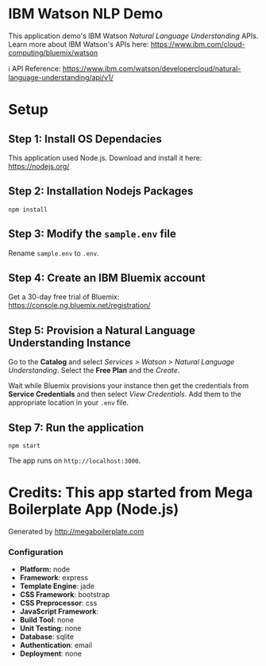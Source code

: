 # IBM Watson NLP Demo 
This application demo's IBM Watson *Natural Language Understanding* APIs. Learn more about IBM Watson's APIs here: https://www.ibm.com/cloud-computing/bluemix/watson

:information_source: API Reference: https://www.ibm.com/watson/developercloud/natural-language-understanding/api/v1/

# Setup

## Step 1: Install OS Dependacies
This application used Node.js. Download and install it here: https://nodejs.org/

## Step 2: Installation Nodejs Packages
```
npm install
```

## Step 3: Modify the `sample.env` file
Rename `sample.env` to `.env`.

## Step 4: Create an IBM Bluemix account
Get a 30-day free trial of Bluemix: https://console.ng.bluemix.net/registration/

## Step 5: Provision a Natural Language Understanding Instance
Go to the **Catalog** and select *Services > Watson > Natural Language Understanding*. Select the **Free Plan** and the *Create*.

Wait while Bluemix provisions your instance then get the credentials from **Service Credentials** and then select *View Credentials*. Add them to the appropriate location in your `.env` file.

## Step 7: Run the application
```
npm start
```

The app runs on `http://localhost:3000`.


# Credits: This app started from Mega Boilerplate App (Node.js)

Generated by http://megaboilerplate.com

### Configuration
- **Platform:** node
- **Framework**: express
- **Template Engine**: jade
- **CSS Framework**: bootstrap
- **CSS Preprocessor**: css
- **JavaScript Framework**:
- **Build Tool**: none
- **Unit Testing**: none
- **Database**: sqlite
- **Authentication**: email
- **Deployment**: none
